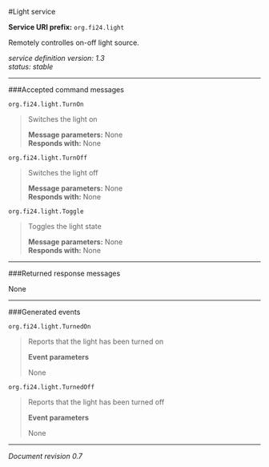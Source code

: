 #Light service

**Service URI prefix:**    `org.fi24.light`

Remotely controlles on-off light source.

*service definition version: 1.3*  
*status: stable*

---

###Accepted command messages

`org.fi24.light.TurnOn`

> Switches the light on
> 
> **Message parameters:** None  
> **Responds with:** None


`org.fi24.light.TurnOff` 

> Switches the light off
> 
>**Message parameters:** None  
>**Responds with:** None

`org.fi24.light.Toggle`

> Toggles the light state
> 
>**Message parameters:** None  
>**Responds with:** None

---


###Returned response messages

None

---

###Generated events

`org.fi24.light.TurnedOn`

> Reports that the light has been turned on
>  
> **Event parameters**
> 
> None

`org.fi24.light.TurnedOff`

> Reports that the light has been turned off
>  
> **Event parameters**
> 
> None


---

*Document revision 0.7*
